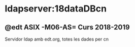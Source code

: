 # ldapserver:18dataDBcn

## @edt ASIX -M06-AS= Curs 2018-2019

Servidor ldap amb edt.org, totes les dades per cn

